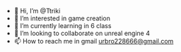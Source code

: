 - 👋 Hi, I’m @Ttriki
- 👀 I’m interested in game creation
- 🌱 I’m currently learning in 6 class
- 💞️ I’m looking to collaborate on unreal engine 4
- 📫 How to reach me in gmail urbro228666@gmail.com

<!---
Ttriki/Ttriki is a ✨ special ✨ repository because its `README.md` (this file) appears on your GitHub profile.
You can click the Preview link to take a look at your changes.
--->
